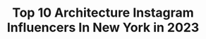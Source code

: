 ---
title: Top 10 Architecture Instagram Influencers In New York in 2023
description: >-
  Find top architecture Instagram influencers in New York in 2023. Most popular hashtags: #architecture #newyork #newyorkcity #nyc.
platform: Instagram
hits: 314
text_top: Identify the most popular Instagram profiles on inBeat.
text_bottom: inBeat aggregates 314 Instagram influencers like this in New York, United States for you to work with.
profiles:
  - username: "archexplorer"
    fullname: >-
      Pavel Bendov
    bio: >-
      Architectural & Interior photographer Personal Projects @imxplorer Bicoastal LA/NY📍 My book 📔New Architecture New York📔
    location: "United States"
    followers: 17554
    engagement: 148
    commentsToLikes: 0.022599
    id: ck5zwm98z6dgz0i14j5smfd99
    verified: false
    hashtags: "#icu, #archexplorer, #imxplorer, #architecture"
  - username: "sharoninnj"
    fullname: >-
      Sharon In NJ
    bio: >-
      📷🗽🌃🌉 Follow me for photos in and around New York City. All images are my own.🇺🇸
    location: "United States"
    followers: 5678
    engagement: 809
    commentsToLikes: 0.106103
    id: ck5q7hwum1nhn0i11paanus1u
    verified: false
    hashtags: "#newyorkcity, #cbsnewyork, #seeyourcity, #vermontfoliage"
  - username: "girlintheyellowtaxinyc"
    fullname: >-
      Girl In The Yellow Taxi NYC
    bio: >-
      Little captures of the Big Apple A love letter to New York girlintheyellowtaxinyc@gmail.com
    location: "United States"
    followers: 25351
    engagement: 475
    commentsToLikes: 0.034068
    id: ck5cigdwnslrk0i11xtto135m
    verified: false
    hashtags: "#facadelovers, #streeteasyfinds, #timeoutnewyork, #pictures"
  - username: "ig__newyork"
    fullname: >-
      New York City
    bio: >-
      🙏Follow @ig__newyork 🙏Follow New York lovers 🙏Tag @ig__newyork for feature 🙏Tag #ig__newyork for sharing your 📷
    location: "United States"
    followers: 140348
    engagement: 306
    commentsToLikes: 0.016687
    id: ck0tyaclcm58c0i19ht3jox94
    verified: false
    hashtags: "#newyorkmodel, #newyorkart, #newyorkartist, #newyorknewyork"
  - username: "r.h.sin"
    fullname: >-
      r.h. Sin
    bio: >-
      married to @samantha.king.holmes Proud Father New York Times Best-Selling Author Photographer | Traveling Writer/Poet
    location: "United States"
    followers: 1970215
    engagement: 88
    commentsToLikes: 0.009801
    id: ck0w0zatqgrwc0i19sauj90zw
    verified: true
    hashtags: "#bookgram, #literature, #reading, #igreads"
  - username: "_theexpeditioner"
    fullname: >-
      
    bio: >-
      Boston | 🌃| Globe Trotter 🌎📍88 Destinations ✈️ | Dog mom 🐶 @xena.the.pomeranian
    location: "United States"
    followers: 21243
    engagement: 260
    commentsToLikes: 0.019082
    id: ck14gto3s6yzy0i19gfvicp81
    verified: false
    hashtags: "#mexico, #caribbean, #views, #quebec"
  - username: "joethommas"
    fullname: >-
      Joe Thomas
    bio: >-
      Travel + Architecture Photographer 𖤥 New York ✉︎ joethomasphoto@gmail.com ↡ Prints
    location: "United States"
    followers: 125480
    engagement: 757
    commentsToLikes: 0.021791
    id: ck0tul0u17n2f0i193mgf2u2u
    verified: false
    hashtags: "#presets, #esbvip, #lightroompresets"
  - username: "twin_towers_new_york"
    fullname: >-
      World Trade Center
    bio: >-
      Never forget 9/11 & 2/26 Many photos of the original World Trade Center in New York.
    location: "United States"
    followers: 11235
    engagement: 1329
    commentsToLikes: 0.009482
    id: ck0w6r50a9wd90i19nh7pv4gh
    verified: false
    hashtags: ""
  - username: "clem0gram"
    fullname: >-
      Andrew Clements
    bio: >-
      🇦🇺 Wandering the world, all pics are mine 🌏 Bad drawings all done by me too 😅 Pushing an Iphone X to its limits 📱
    location: "United States"
    followers: 6335
    engagement: 979
    commentsToLikes: 0.020758
    id: ck6txkpilyd5x0j71i58ib3qp
    verified: false
    hashtags: "#manhattan, #globalnightsquad, #nycprimeshot, #urbanphotography"
  - username: "juliaa_expert_fx_"
    fullname: >-
      Juliaa makroviich
    bio: >-
      Make above 1BTC weekly Bitcoin Miner Fulltime Trader📉📈 Addicted to winners🤑 Active Account Investment is the key. 100% earnings and winings
    location: "United States"
    followers: 19741
    engagement: 17
    commentsToLikes: 0.087742
    id: ck8td87mj2aqs0j78p95p24bi
    verified: false
    hashtags: "#woodhouse, #princeshill, #entrepreneurship, #trading"
---